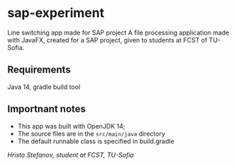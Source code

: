 # sap-experiment
Line switching app made for SAP project
A file processing application made with JavaFX, created for a SAP project, given to students at FCST of TU-Sofia.

## Requirements
Java 14,
 gradle build tool

## Importnant notes
- This app was built with OpenJDK 14;
- The source files are in the `src/main/java` directory
- The default runnable class is specified in build.gradle

*Hristo Stefanov, student at FCST, TU-Sofia*

